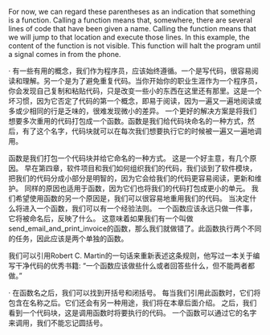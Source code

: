 For now, we can regard these parentheses as an indication that something is a function. Calling a function means that, somewhere, there are several lines of code that have been given a name. Calling the function means that we will jump to that location and execute those lines. In this example, the content of the function is not visible. This function will halt the program until a signal comes in from the phone.

· 有一些有用的概念，我们作为程序员，应该始终遵循。一个是写代码，很容易阅读和理解。另一个是为了避免重复代码。当你开始你的职业生涯作为一个程序员，你会发现自己复制和粘贴代码，只是改变一些小的东西在这里还有那里。这是一个坏习惯，因为它否定了代码的第一个概念，即易于阅读，因为一遍又一遍地阅读或多或少相同的行是乏味的，很难发现微小的差异。
一个更好的解决方案是将我们想要多次重用的代码打包成一个函数。函数是我们给代码块命名的一种方式，然后，有了这个名字，代码块就可以在每次我们想要执行它的时候被一遍又一遍地调用。

函数是我们打包一个代码块并给它命名的一种方式。
这是一个好主意，有几个原因。
早在第四章，软件项目和我们如何组织我们的代码，我们谈到了软件模块，把我们的代码分成小部分是明智的，因为它会给我们的代码更容易阅读，更新和维护。
同样的原因也适用于函数，因为它们也将我们的代码打包成更小的单元。
我们希望使用函数的另一个原因是，我们可以很容易地重用我们的代码。
当决定什么将进入一个函数，我们可以有一个经验法则。
一个函数应该永远只做一件事，它将被命名后，反映了什么。
这意味着如果我们有一个叫做send_email_and_print_invoice的函数，那么我们就做错了。此函数执行两个不同的任务，因此应该是两个单独的函数。

我们可以引用Robert C. Martin的一句话来重新表述这条规则，他写过一本关于编写干净代码的优秀书籍:
“一个函数应该做些什么或者回答些什么，但不能两者都做。”

· 在函数名之后，我们可以找到开括号和闭括号。
每当我们引用此函数时，它们将包含在名称之后。它们还会有另一种用途，我们将在本章后面介绍。
之后，我们看到一个代码块，这是调用函数时将要执行的代码。
一个函数可以通过它的名字来调用，我们不能忘记圆括号。